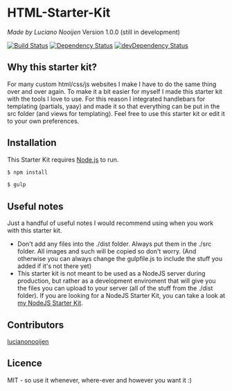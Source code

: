 # HTML-Starter-Kit
_Made by Luciano Nooijen_
Version 1.0.0 (still in development)

[![Build Status](https://travis-ci.org/lucianonooijen/HTML-Starter-Kit.svg?branch=master)](https://travis-ci.org/lucianonooijen/HTML-Starter-Kit) 
[![Dependency Status](https://david-dm.org/lucianonooijen/HTML-Starter-Kit.svg)](https://david-dm.org/lucianonooijen/HTML-Starter-Kit)
[![devDependency Status](
https://david-dm.org/lucianonooijen/HTML-Starter-Kit/dev-status.svg)](https://david-dm.org/lucianonooijen/HTML-Starter-Kit#info=devDependencies)

## Why this starter kit?
For many custom html/css/js websites I make I have to do the same thing over and over again. To make it a bit easier for myself I made this starter kit with the tools I love to use. For this reason I integrated handlebars for templating (partials, yaay) and made it so that everything can be put in the src folder (and views for templating). Feel free to use this starter kit or edit it to your own preferences.

## Installation
This Starter Kit requires [Node.js](https://nodejs.org/) to run.
```sh
$ npm install
```
```sh
$ gulp
```

## Useful notes
Just a handful of useful notes I would recommend using when you work with this starter kit.
* Don't add any files into the ./dist folder. Always put them in the ./src folder. All images and such will be copied so don't worry. (And otherwise you can always change the gulpfile.js to include the stuff you added if it's not there yet)
* This starter kit is not meant to be used as a NodeJS server during production, but rather as a development enviroment that will give you the files you can upload to your server (all of the stuff from the ./dist folder). If you are looking for a NodeJS Starter Kit, you can take a look at [my NodeJS Starter Kit](https://github.com/lucianonooijen/NodeJS-Starter-Kit).

## Contributors
[lucianonooijen](https://github.com/lucianonooijen/)

## Licence
MIT - so use it whenever, where-ever and however you want it :)
